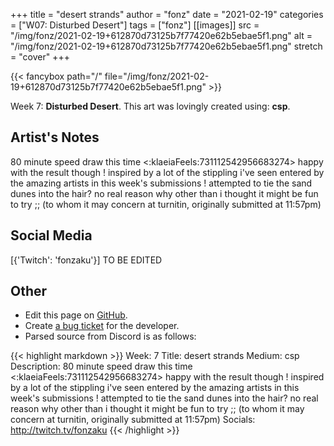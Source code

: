 +++
title =       "desert strands"
author =      "fonz"
date =        "2021-02-19"
categories =  ["W07: Disturbed Desert"]
tags =        ["fonz"]
[[images]]
                      src = "/img/fonz/2021-02-19+612870d73125b7f77420e62b5ebae5f1.png"
                      alt = "/img/fonz/2021-02-19+612870d73125b7f77420e62b5ebae5f1.png"
                      stretch = "cover"
+++


{{< fancybox path="/" file="/img/fonz/2021-02-19+612870d73125b7f77420e62b5ebae5f1.png" >}}


Week 7: **Disturbed Desert**. This art was lovingly created using: **csp**.

## Artist's Notes

80 minute speed draw this time <:klaeiaFeels:731112542956683274> happy with the result though ! inspired by a lot of the stippling i've seen entered by the amazing artists in this week's submissions ! attempted to tie the sand dunes into the hair? no real reason why other than i thought it might be fun to try ;; (to whom it may concern at turnitin, originally submitted at 11:57pm)

## Social Media

[{'Twitch': 'fonzaku'}] TO BE EDITED

## Other

- Edit this page on [GitHub](https://github.com/teaminkling/web-refresh/edit/main/blog/content/blog/fonz-week-7-532a.md).
- Create [a bug ticket](https://github.com/teaminkling/web-refresh/issues/new?assignees=&labels=bug&template=problem-report.md&title=) for the developer.
- Parsed source from Discord is as follows:

{{< highlight markdown >}}
Week: 7
Title: desert strands
Medium: csp
Description: 80 minute speed draw this time <:klaeiaFeels:731112542956683274> happy with the result though ! inspired by a lot of the stippling i've seen entered by the amazing artists in this week's submissions ! attempted to tie the sand dunes into the hair? no real reason why other than i thought it might be fun to try ;; (to whom it may concern at turnitin, originally submitted at 11:57pm)
Socials: http://twitch.tv/fonzaku
{{< /highlight >}}